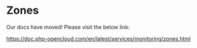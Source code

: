# Zones

Our docs have moved! Please visit the below link:

https://doc.php-opencloud.com/en/latest/services/monitoring/zones.html
